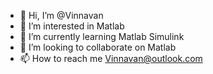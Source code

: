 - 👋 Hi, I’m @Vinnavan
- 👀 I’m interested in Matlab
- 🌱 I’m currently learning Matlab Simulink
- 💞️ I’m looking to collaborate on Matlab
- 📫 How to reach me Vinnavan@outlook.com

<!---
Vinnavan/Vinnavan is a ✨ special ✨ repository because its `README.md` (this file) appears on your GitHub profile.
You can click the Preview link to take a look at your changes.
--->
